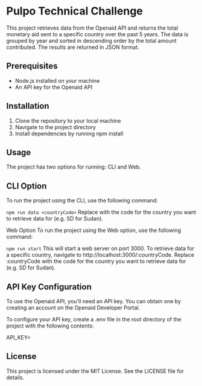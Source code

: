 # Pulpo Technical Challenge

This project retrieves data from the Openaid API and returns the total monetary aid sent to a specific country over the past 5 years. The data is grouped by year and sorted in descending order by the total amount contributed. The results are returned in JSON format.

## Prerequisites

- Node.js installed on your machine
- An API key for the Openaid API

## Installation

1. Clone the repository to your local machine
2. Navigate to the project directory
3. Install dependencies by running npm install

## Usage

The project has two options for running: CLI and Web.

## CLI Option
To run the project using the CLI, use the following command:

`npm run data <countryCode>`
Replace <countryCode> with the code for the country you want to retrieve data for (e.g. SD for Sudan).

Web Option
To run the project using the Web option, use the following command:

`npm run start`
This will start a web server on port 3000. To retrieve data for a specific country, navigate to http://localhost:3000/:countryCode. Replace :countryCode with the code for the country you want to retrieve data for (e.g. SD for Sudan).

## API Key Configuration
To use the Openaid API, you'll need an API key. You can obtain one by creating an account on the Openaid Developer Portal.

To configure your API key, create a .env file in the root directory of the project with the following contents:

API_KEY=<your-api-key>

## License
This project is licensed under the MIT License. See the LICENSE file for details.

